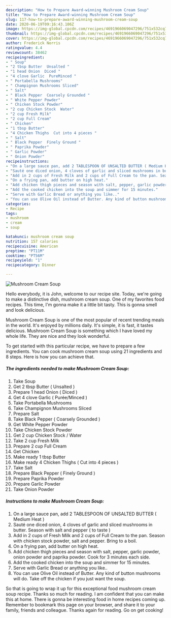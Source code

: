 ```yaml
---
description: "How to Prepare Award-winning Mushroom Cream Soup"
title: "How to Prepare Award-winning Mushroom Cream Soup"
slug: 117-how-to-prepare-award-winning-mushroom-cream-soup
date: 2020-06-19T09:16:43.106Z
image: https://img-global.cpcdn.com/recipes/4691966069047296/751x532cq70/mushroom-cream-soup-recipe-main-photo.jpg
thumbnail: https://img-global.cpcdn.com/recipes/4691966069047296/751x532cq70/mushroom-cream-soup-recipe-main-photo.jpg
cover: https://img-global.cpcdn.com/recipes/4691966069047296/751x532cq70/mushroom-cream-soup-recipe-main-photo.jpg
author: Frederick Norris
ratingvalue: 4.4
reviewcount: 38462
recipeingredient:
- " Soup"
- "2 tbsp Butter  Unsalted "
- "1 head Onion  Diced "
- "4 clove Garlic  PureMinced "
- " Portabella Mushrooms"
- " Champignon Mushrooms Sliced"
- " Salt"
- " Black Pepper  Coarsely Grounded "
- " White Pepper Powder"
- " Chicken Stock Powder"
- "2 cup Chicken Stock  Water"
- "2 cup Fresh Milk"
- "2 cup Full Cream"
- " Chicken"
- "1 tbsp Butter"
- "4 Chicken Thighs  Cut into 4 pieces "
- " Salt"
- " Black Pepper  Finely Ground "
- " Paprika Powder"
- " Garlic Powder"
- " Onion Powder"
recipeinstructions:
- "On a large sauce pan, add 2 TABLESPOON OF UNSALTED BUTTER ( Medium Heat )"
- "Sauté one diced onion, 4 cloves of garlic and sliced mushrooms in butter. Season with salt and pepper ( to taste )"
- "Add in 2 cups of Fresh Milk and 2 cups of Full Cream to the pan. Season with chicken stock powder, salt and pepper. Bring to a boil."
- "On a frying pan, add butter on high heat."
- "Add chicken thigh pieces and season with salt, pepper, garlic powder, onion powder and paprika powder. Cook for 3 minutes each side."
- "Add the cooked chicken into the soup and simmer for 15 minutes."
- "Serve with Garlic Bread or anything you like.."
- "You can use Olive Oil instead of Butter. Any kind of button mushrooms will do. Take off the chicken if you just want the soup."
categories:
- Recipe
tags:
- mushroom
- cream
- soup

katakunci: mushroom cream soup 
nutrition: 157 calories
recipecuisine: American
preptime: "PT11M"
cooktime: "PT56M"
recipeyield: "1"
recipecategory: Dinner

---
```



![Mushroom Cream Soup](https://img-global.cpcdn.com/recipes/4691966069047296/751x532cq70/mushroom-cream-soup-recipe-main-photo.jpg)

Hello everybody, it is John, welcome to our recipe site. Today, we're going to make a distinctive dish, mushroom cream soup. One of my favorites food recipes. This time, I'm gonna make it a little bit tasty. This is gonna smell and look delicious.



Mushroom Cream Soup is one of the most popular of recent trending meals in the world. It's enjoyed by millions daily. It's simple, it is fast, it tastes delicious. Mushroom Cream Soup is something which I have loved my whole life. They are nice and they look wonderful.


To get started with this particular recipe, we have to prepare a few ingredients. You can cook mushroom cream soup using 21 ingredients and 8 steps. Here is how you can achieve that.

<!--inarticleads1-->

##### The ingredients needed to make Mushroom Cream Soup:

1. Take  Soup
1. Get 2 tbsp Butter ( Unsalted )
1. Prepare 1 head Onion ( Diced )
1. Get 4 clove Garlic ( Purée/Minced )
1. Take  Portabella Mushrooms
1. Take  Champignon Mushrooms Sliced
1. Prepare  Salt
1. Take  Black Pepper ( Coarsely Grounded )
1. Get  White Pepper Powder
1. Take  Chicken Stock Powder
1. Get 2 cup Chicken Stock / Water
1. Take 2 cup Fresh Milk
1. Prepare 2 cup Full Cream
1. Get  Chicken
1. Make ready 1 tbsp Butter
1. Make ready 4 Chicken Thighs ( Cut into 4 pieces )
1. Take  Salt
1. Prepare  Black Pepper ( Finely Ground )
1. Prepare  Paprika Powder
1. Prepare  Garlic Powder
1. Take  Onion Powder




<!--inarticleads2-->

##### Instructions to make Mushroom Cream Soup:

1. On a large sauce pan, add 2 TABLESPOON OF UNSALTED BUTTER ( Medium Heat )
1. Sauté one diced onion, 4 cloves of garlic and sliced mushrooms in butter. Season with salt and pepper ( to taste )
1. Add in 2 cups of Fresh Milk and 2 cups of Full Cream to the pan. Season with chicken stock powder, salt and pepper. Bring to a boil.
1. On a frying pan, add butter on high heat.
1. Add chicken thigh pieces and season with salt, pepper, garlic powder, onion powder and paprika powder. Cook for 3 minutes each side.
1. Add the cooked chicken into the soup and simmer for 15 minutes.
1. Serve with Garlic Bread or anything you like..
1. You can use Olive Oil instead of Butter. Any kind of button mushrooms will do. Take off the chicken if you just want the soup.




So that is going to wrap it up for this exceptional food mushroom cream soup recipe. Thanks so much for reading. I am confident that you can make this at home. There is gonna be interesting food in home recipes coming up. Remember to bookmark this page on your browser, and share it to your family, friends and colleague. Thanks again for reading. Go on get cooking!
